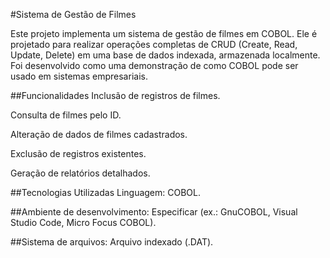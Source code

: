 #Sistema de Gestão de Filmes

Este projeto implementa um sistema de gestão de filmes em COBOL. Ele é projetado para realizar operações completas de CRUD (Create, Read, Update, Delete) em uma base de dados indexada, armazenada localmente. Foi desenvolvido como uma demonstração de como COBOL pode ser usado em sistemas empresariais.

##Funcionalidades
Inclusão de registros de filmes.

Consulta de filmes pelo ID.

Alteração de dados de filmes cadastrados.

Exclusão de registros existentes.

Geração de relatórios detalhados.

##Tecnologias Utilizadas
Linguagem: COBOL.

##Ambiente de desenvolvimento: Especificar (ex.: GnuCOBOL, Visual Studio Code, Micro Focus COBOL).

##Sistema de arquivos: Arquivo indexado (.DAT).
